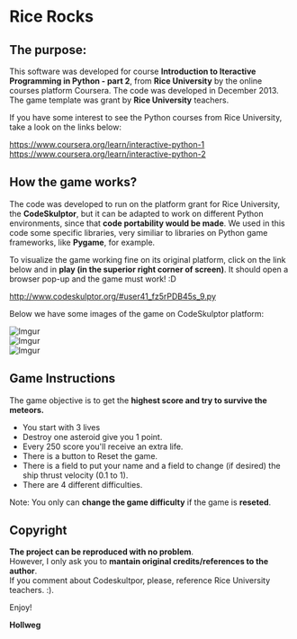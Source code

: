 # Rice Rocks

## The purpose:

This software was developed for course **Introduction to Iteractive Programming in Python - part 2**, from **Rice University** by the online courses platform Coursera. The code was developed in December 2013. </br>
The game template was grant by **Rice University** teachers.

If you have some interest to see the Python courses from Rice University, take a look on the links below:

https://www.coursera.org/learn/interactive-python-1</br>
https://www.coursera.org/learn/interactive-python-2</br>

## How the game works?

The code was developed to run on the platform grant for Rice University, the **CodeSkulptor**, but it can be adapted to work on different Python environments, since that **code portability would be made**. We used in this code some specific libraries, very similiar to libraries on Python game frameworks, like **Pygame**, for example.

To visualize the game working fine on its original platform, click on the link below and in **play (in the superior right corner of screen)**. It should open a browser pop-up and the game must work! :D

http://www.codeskulptor.org/#user41_fz5rPDB45s_9.py

Below we have some images of the game on CodeSkulptor platform:

![Imgur](http://i.imgur.com/pocnKEM.png)</br>
![Imgur](http://i.imgur.com/gohKVJc.png)</br>
![Imgur](http://i.imgur.com/P9JExyu.png)</br>

## Game Instructions

The game objective is to get the **highest score and try to survive the meteors.**

- You start with 3 lives </br>
- Destroy one asteroid give you 1 point. </br>
- Every 250 score you'll receive an extra life. </br>
- There is a button to Reset the game. </br>
- There is a field to put your name and a field to change (if desired) the ship thrust velocity (0.1 to 1). </br>
- There are 4 different difficulties. </br>

Note: You only can **change the game difficulty** if the game is **reseted**.

## Copyright

**The project can be reproduced with no problem**. </br>
However, I only ask you to **mantain original credits/references to the author**.</br>
If you comment about Codeskultpor, please, reference Rice University teachers. :).


Enjoy!

**Hollweg**

